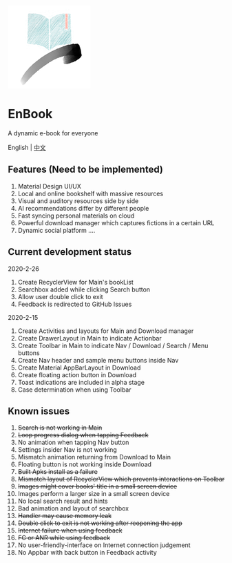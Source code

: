 ![EnBook](https://github.com/EngLearnsh/EnBook/blob/master/app/src/main/res/mipmap-xxxhdpi/logo.png)
# EnBook
A dynamic e-book for everyone

English | [中文](https://github.com/EngLearnsh/EnBook/blob/master/README_CN.md)

## Features (Need to be implemented)
1. Material Design UI/UX
2. Local and online bookshelf with massive resources
3. Visual and auditory resources side by side
4. AI recommendations differ by different people
5. Fast syncing personal materials on cloud
6. Powerful download manager which captures fictions in a certain URL
7. Dynamic social platform
....

## Current development status
2020-2-26
1. Create RecyclerView for Main's bookList
2. Searchbox added while clicking Search button
3. Allow user double click to exit
4. Feedback is redirected to GitHub Issues

2020-2-15
1. Create Activities and layouts for Main and Download manager
2. Create DrawerLayout in Main to indicate Actionbar
3. Create Toolbar in Main to indicate Nav / Download / Search / Menu buttons
4. Create Nav header and sample menu buttons inside Nav
5. Create Material AppBarLayout in Download
6. Create floating action button in Download
7. Toast indications are included in alpha stage
8. Case determination when using Toolbar

## Known issues
1. ~~Search is not working in Main~~
2. ~~Loop progress dialog when tapping Feedback~~
3. No animation when tapping Nav button
4. Settings insider Nav is not working
5. Mismatch animation returning from Download to Main
6. Floating button is not working inside Download
7. ~~Built Apks install as a failure~~
8. ~~Mismatch layout of RecyclerView which prevents interactions on Toolbar~~
9. ~~Images might cover books' title in a small screen device~~
10. Images perform a larger size in a small screen device
11. No local search result and hints
12. Bad animation and layout of searchbox
13. ~~Handler may cause memory leak~~
14. ~~Double click to exit is not working after reopening the app~~
15. ~~Internet failure when using feedback~~
16. ~~FC or ANR while using feedback~~
17. No user-friendly-interface on Internet connection judgement
18. No Appbar with back button in Feedback activity